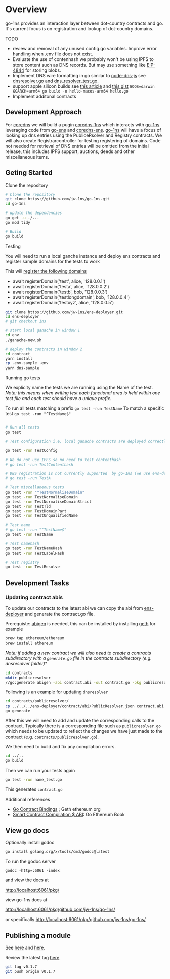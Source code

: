 # Overview

go-1ns provides an interaction layer between dot-country contracts and go. It's current focus is on registration and lookup of dot-country domains.

TODO

* review and removal of any unused config.go variables. Improve error handling when .env file does not exist.
* Evaluate the use of contenhash we probably won't be using IPFS to store content such as DNS records. But may use something like [EIP-4844](https://eips.ethereum.org/EIPS/eip-4844) for storing blobs.
* Implement DNS wire formatting in go similar to [node-dns-js](https://github.com/polymorpher/node-dns-js) see [dnsresolver.go](./dnsresolver.go) and [dns_resolver_test.go](./dnsresolver_test.go).
* support apple silicon builds see [this article](https://dev.to/tidalcloud/how-to-cross-compile-go-app-for-apple-silicon-m1-27l6) and [this gist](https://github.com/polymorpher/node-dns-js) `GOOS=darwin GOARCH=arm64 go build -o hello-macos-arm64 hello.go`
* Implement additonal contracts

## Development Approach

For [coredns](https://github.com/coredns/coredns) we will build a pugin [coredns-1ns](https://github.com/jw-1ns/coredns-1ns) which interacts with [go-1ns](https://github.com/jw-1ns/go-1ns) leveraging code from [go-ens](https://github.com/wealdtech/go-ens) and [coredns-ens](https://github.com/wealdtech/coredns-ens). [go-1ns](https://github.com/jw-1ns/go-1ns) will have a focus of looking up dns entries using the PubliceRsolver and Registry contracts. We will also create Registrarcontroller for testing registering of domains. Code not needed for retrieval of DNS entries will be omitted from the initial release, this includes IPFS support, auctions, deeds and other miscellaneous items.

## Geting Started

Clone the repository

```bash
# Clone the repository
git clone https://github.com/jw-1ns/go-1ns.git
cd go-1ns

# update the dependencies
go get -u ./...
go mod tidy

# Build
go build

```

Testing

You will need to run a local ganche instance and deploy ens contracts and register sample domains for the tests to work

This will [register the following domains](https://github.com/jw-1ns/ens-deployer/blob/main/contract/deploy/dnsSample.ts#LL133-L138C54)

* await registerDomain('test', alice, '128.0.0.1')
* await registerDomain('testa', alice, '128.0.0.2')
* await registerDomain('testb', bob, '128.0.0.3')
* await registerDomain('testlongdomain', bob, '128.0.0.4')
* await registerDomain('testxyz', alice, '128.0.0.5')

```bash
git clone https://github.com/jw-1ns/ens-deployer.git
cd ens-deployer
# git checkout 1ns

# start local ganache in window 1
cd env
./ganache-new.sh

# deploy the contracts in window 2
cd contract
yarn install
cp .env.sample .env
yarn dns-sample
```

Running go tests

We explicity name the tests we are running using the Name of the test. *Note: this means when writing test each functional area is held within one test file and each test should have a unique prefix.*

To run all tests matching a prefix `go test -run TestName`
To match a specific test `go test -run "^TestName$"`

```bash

# Run all tests
go test

# Test configuration i.e. local ganache contracts are deployed correctly and expected domains have been registered

go test -run TestConfig

# We do not use IPFS so no need to test contenthash
# go test -run TestContenthash

# DNS registration is not currently supported  by go-1ns (we use ens-deployer currently) so no need to test dnsresolver
# go test -run TestA

# Test miscellaneous tests
go test -run "^TestNormaliseDomain"
go test -run TestNormaliseDomain
go test -run TestNormaliseDomainStrict
go test -run TestTld
go test -run TestDomainPart
go test -run TestUnqualifiedName

# Test name 
# go test -run "^TestName$"
go test -run TestName

# Test namehash
go test -run TestNameHash
go test -run TestLabelHash

# Test registry
go test -run TestResolve

```

## Development Tasks

### Updating contract abis

To update our contracts to the latest abi we can copy the abi from [ens-deployer](https://github.com/polymorpher/ens-deployer) and generate the contract.go file.

Prerequiste:  [abigen](https://geth.ethereum.org/docs/tools/abigen) is needed, this can be installed by installing [geth](https://geth.ethereum.org/docs/getting-started/installing-geth) for example

```bash
brew tap ethereum/ethereum
brew install ethereum
```

*Note: if adding a new contract we will also need to create a  contracts subdirectory with a `generate.go` file in the contracts subdirectory (e.g. dnsresolver folder)**

```bash
cd contracts
mkdir publicresolver
//go:generate abigen -abi contract.abi -out contract.go -pkg publicresolver -type Contract
```

Following is an example for updating `dnsresolver`

```bash
cd contracts/publicresolver/
cp ../../../ens-deployer/contract/abi/PublicResolver.json contract.abi
go generate
```

After this we will need to add and update the corresponding calls to the contract. Typically there is a corresponding file such as `publicresolver.go` which needs to be updated to reflect the changes we have just made to the contract (e.g. `contracts/publicresolver.go`).

We then need to build and fix any compilation errors.

```bash
cd ../..
go build
```

Then we can run your tests again

```bash
go test -run name_test.go
```

This generates `contract.go`

Additional references

* [Go Contract Bindings](https://geth.ethereum.org/docs/developers/dapp-developer/native-bindings) ; Geth ethereum org
* [Smart Contract Compilation $ ABI](https://goethereumbook.org/smart-contract-compile/): Go Ethereum Book

## View go docs

Optionally install godoc

`go install golang.org/x/tools/cmd/godoc@latest`

To run the godoc server

`godoc -http=:6061 -index`

and view the docs at

[http://localhost:6061/pkg/](http://localhost:6061/pkg/)

view go-1ns docs at

[http://localhost:6061/pkg/github.com/jw-1ns/go-1ns/](http://localhost:6061/pkg/github.com/jw-1ns/go-1ns/)

or specifically
[http://localhost:6061/pkg/github.com/jw-1ns/go-1ns/](http://localhost:6061/pkg/github.com/jw-1ns/go-1ns/)

## Publishing a module

See [here](https://go.dev/doc/modules/publishing) and [here](https://go.dev/blog/publishing-go-modules).

Review the latest tag [here](https://github.com/jw-1ns/go-1ns/tags)

```bash
git tag v0.1.7
git push origin v0.1.7
```
